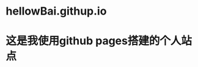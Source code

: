 # hellowBai.githup.io
<!DOCTYPE html>

<html>

<body>

<h1>这是我使用github pages搭建的个人站点</h1>

</body>

</html>
